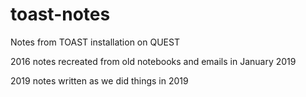 # toast-notes
Notes from TOAST installation on QUEST

2016 notes recreated from old notebooks and emails in January 2019

2019 notes written as we did things in 2019
